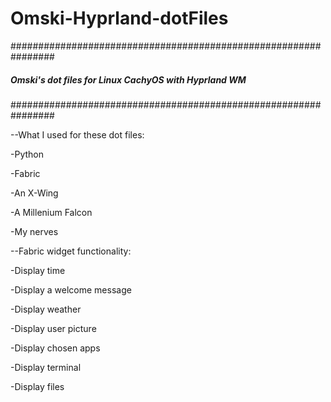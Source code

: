 # Omski-Hyprland-dotFiles
################################################################
##### Omski's dot files for Linux CachyOS with Hyprland WM #####
################################################################


--What I used for these dot files:

-Python

-Fabric

-An X-Wing

-A Millenium Falcon

-My nerves

--Fabric widget functionality:

-Display time

-Display a welcome message

-Display weather

-Display user picture

-Display chosen apps

-Display terminal

-Display files

